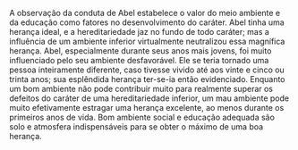 ﻿A observação da conduta de Abel estabelece o valor do meio ambiente e da educação como fatores no desenvolvimento do caráter. Abel tinha uma herança ideal, e a hereditariedade jaz no fundo de todo  caráter; mas a influência de um ambiente inferior virtualmente neutralizou essa magnífica herança. Abel, especialmente durante seus anos mais jovens, foi muito influenciado pelo seu ambiente desfavorável. Ele se teria tornado uma pessoa inteiramente diferente, caso tivesse vivido até aos vinte e cinco ou trinta anos; sua esplêndida herança ter-se-ia então evidenciado. Enquanto um bom ambiente não pode contribuir muito para realmente superar os defeitos do caráter de uma hereditariedade inferior, um mau ambiente pode muito efetivamente estragar uma herança excelente, ao menos durante os primeiros anos de vida. Bom ambiente social e educação adequada são solo e atmosfera indispensáveis para se obter o máximo de uma boa herança.